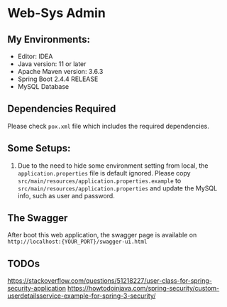 # Web-Sys Admin

## My Environments:

* Editor: IDEA
* Java version: 11 or later
* Apache Maven version: 3.6.3
* Spring Boot 2.4.4 RELEASE
* MySQL Database

## Dependencies Required

Please check `pox.xml` file which includes the required dependencies.

## Some Setups:

1. Due to the need to hide some environment setting from local, the `application.properties` file is default ignored. Please copy `src/main/resources/application.properties.example` to `src/main/resources/application.properties` and update the MySQL info, such as user and password.


## The Swagger

After boot this web application, the swagger page is available on  `http://localhost:{YOUR_PORT}/swagger-ui.html`


## TODOs

https://stackoverflow.com/questions/51218227/user-class-for-spring-security-application
https://howtodoinjava.com/spring-security/custom-userdetailsservice-example-for-spring-3-security/